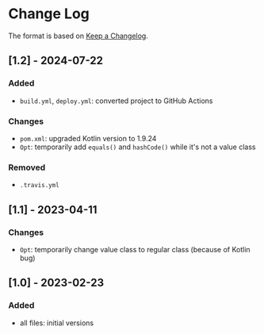 # Change Log

The format is based on [Keep a Changelog](http://keepachangelog.com/).

## [1.2] - 2024-07-22
### Added
- `build.yml`, `deploy.yml`: converted project to GitHub Actions
### Changes
- `pom.xml`: upgraded Kotlin version to 1.9.24
- `Opt`: temporarily add `equals()` and `hashCode()` while it's not a value class
### Removed
- `.travis.yml`

## [1.1] - 2023-04-11
### Changes
- `Opt`: temporarily change value class to regular class (because of Kotlin bug)

## [1.0] - 2023-02-23
### Added
- all files: initial versions
